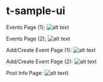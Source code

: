 # t-sample-ui
Events Page (1);
![alt text](https://user-images.githubusercontent.com/57677520/114492670-a2e4c200-9c36-11eb-8bd3-686669c0c32a.png)

Events Page (2);
![alt text](https://user-images.githubusercontent.com/57677520/114492684-ab3cfd00-9c36-11eb-826b-c6b39abc70fa.png)

Add/Create Event Page (1):
![alt text](https://user-images.githubusercontent.com/57677520/114492722-c3ad1780-9c36-11eb-8af8-208e41de9eb6.png)

Add/Create Event Page (2):
![alt text](https://user-images.githubusercontent.com/57677520/114492796-e6d7c700-9c36-11eb-8973-24985d726690.png)

Post Info Page:
![alt text](https://user-images.githubusercontent.com/57677520/114492930-2f8f8000-9c37-11eb-96d1-45b014ca1857.png))


